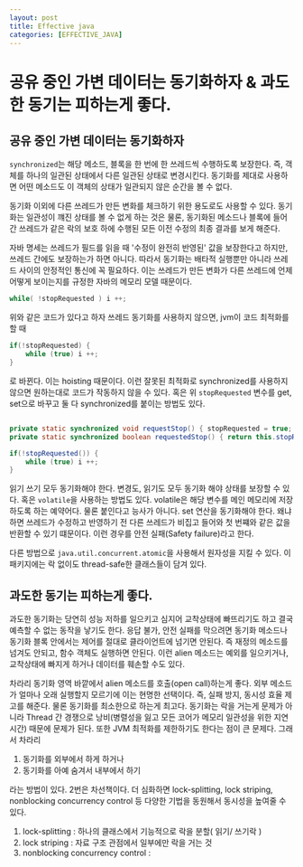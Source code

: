 ```yaml
---
layout: post
title: Effective java
categories: [EFFECTIVE_JAVA]
---
```


# 공유 중인 가변 데이터는 동기화하자  & 과도한 동기는 피하는게 좋다. 

## 공유 중인 가변 데이터는 동기화하자

`synchronized`는 해당 메소드, 블록을 한 번에 한 쓰레드씩 수행하도록 보장한다. 즉, 객체를 하나의 일관된 상태에서 다른 일관된 상태로 변경시킨다. 동기화를
제대로 사용하면 어떤 메소드도 이 객체의 상태가 일관되지 않은 순간을 볼 수 없다. 

동기화 이외에 다른 쓰레드가 만든 변화를 체크하기 위한 용도로도 사용할 수 있다. 동기화는 일관성이 꺠진 상태를 볼 수 없게 하는 것은 물론, 동기화된 메소드나 블록에 들어간
쓰레드가 같은 락의 보호 하에 수행된 모든 이전 수정의 최종 결과를 보게 해준다. 

자바 명세는 쓰레드가 필드를 읽을 때 '수정이 완전히 반영된' 값을 보장한다고 하지만, 쓰레드 간에도 보장하는가 하면 아니다. 따라서 동기화는 배타적 실행뿐만 아니라
쓰레드 사이의 안정적인 통신에 꼭 필요하다. 이는 쓰레드가 만든 변화가 다른 쓰레드에 언제 어떻게 보이는지를 규정한 자바의 메모리 모델 때문이다.


```java
while( !stopRequested ) i ++;
```

위와 같은 코드가 있다고 하자 쓰레드 동기화를 사용하지 않으면, jvm이 코드 최적화를 할 때

```java
if(!stopRequested) {
    while (true) i ++;
}
```

로 바뀐다. 이는 hoisting 때문이다. 이런 잘못된 최적화로 synchronized를 사용하지 않으면  원하는대로 코드가 작동하지 않을 수 있다. 
혹은 위  `stopRequested` 변수를 get, set으로 바꾸고 둘 다 synchronized를 붙이는 방법도 있다. 

```java

private static synchronized void requestStop() { stopRequested = true; }
private static synchronized boolean requestedStop() { return this.stopRequested; }

if(!stopRequested()) {
    while (true) i ++;
}
```

읽기 쓰기 모두 동기화해야 한다. 변경도, 읽기도 모두 동기화 해야 상태를 보장할 수 있다. 
혹은 `volatile`을 사용하는 방법도 있다. volatile은 해당 변수를 메인 메모리에 저장하도록 하는 예약어다.
물론 붙인다고 능사가 아니다. set 연산을 동기화해야 한다. 왜냐하면 쓰레드가 수정하고 반영하기 전 다른 쓰레드가 비집고 들어와 첫 번쨰와 같은 값을 반환할 수 있기 떄문이다.
이런 경우를 안전 실패(Safety failure)라고 한다.

다른 방법으로 `java.util.concurrent.atomic`을 사용해서 원자성을 지킬 수 있다. 이 패키지에는 락 없이도 thread-safe한 클래스들이 담겨 있다. 


## 과도한 동기는 피하는게 좋다. 

과도한 동기화는 당연히 성능 저하를 일으키고 심지어 교착상태에 빠뜨리기도 하고 결국 예측할 수 없는 동작을 낳기도 한다. 응답 불가, 안전 실패를 막으려면
동기화 메소드나 동기화 블록 안에서는 제어를 절대로 클라이언트에 넘기면 안된다. 즉 재정의 메소드를 넘겨도 안되고, 함수 객체도 실행하면 안된다. 이런 alien 메소드는
예외를 일으키거나, 교착상태에 빠지게 하거나 데이터를 훼손할 수도 있다.

차라리 동기화 영역 바깥에서 alien 메소드를 호출(open call)하는게 좋다. 외부 메소드가 얼마나 오래 실행할지 모르기에 이는 현명한 선택이다. 즉, 실패 방지, 동시성 효율 제고를
해준다. 물론 동기화를 최소한으로 하는게 최고다. 동기화는 락을 거는게 문제가 아니라 Thread 간 경쟁으로 낭비(병렬성을 잃고 모든 코어가 메모리 일관성을 위한 지연 시간) 때문에
문제가 된다. 또한 JVM 최적화를 제한하기도 한다는 점이 큰 문제다. 그래서 차라리

1. 동기화를 외부에서 하게 하거나
2. 동기화를 아예 숨겨서 내부에서 하기

라는 방법이 있다. 2번은 차선책이다.  더 심화하면 lock-splitting, lock striping, nonblocking concurrency control 등 다양한 기법을 동원해서 
동시성을 높여줄 수 있다.


1. lock-splitting : 하나의 클래스에서 기능적으로 락을 분할( 읽기/ 쓰기락 )
2. lock striping : 자료 구조 관점에서 일부에만 락을 거는 것
3. nonblocking concurrency control :